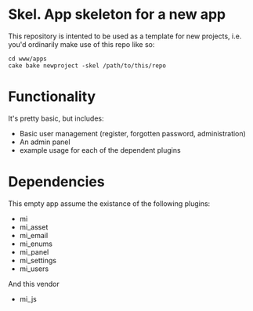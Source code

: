 # Skel. App skeleton for a new app

This repository is intented to be used as a template for new projects, i.e. you'd ordinarily make use of this repo like so:

	cd www/apps
	cake bake newproject -skel /path/to/this/repo

# Functionality

It's pretty basic, but includes:

* Basic user management (register, forgotten password, administration)
* An admin panel
* example usage for each of the dependent plugins

# Dependencies

This empty app assume the existance of the following plugins:

* mi
* mi_asset
* mi_email
* mi_enums
* mi_panel
* mi_settings
* mi_users

And this vendor 

* mi_js